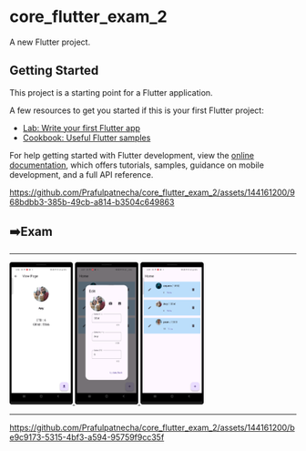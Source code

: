 # core_flutter_exam_2

A new Flutter project.

## Getting Started

This project is a starting point for a Flutter application.

A few resources to get you started if this is your first Flutter project:

- [Lab: Write your first Flutter app](https://docs.flutter.dev/get-started/codelab)
- [Cookbook: Useful Flutter samples](https://docs.flutter.dev/cookbook)

For help getting started with Flutter development, view the
[online documentation](https://docs.flutter.dev/), which offers tutorials,
samples, guidance on mobile development, and a full API reference.


https://github.com/Prafulpatnecha/core_flutter_exam_2/assets/144161200/968bdbb3-385b-49cb-a814-b3504c649863



<h2>➡️Exam </h2>
<hr>
<p>
<a href ="">
<img src="https://github.com/Prafulpatnecha/core_flutter_exam_2/blob/master/Screenshot_20240620_163702.png" width="22%" Height="35%">
<img src="https://github.com/Prafulpatnecha/core_flutter_exam_2/blob/master/Screenshot_20240620_163723.png" width="22%" Height="35%">
<img src="https://github.com/Prafulpatnecha/core_flutter_exam_2/blob/master/Screenshot_20240620_163914.png" width="22%" Height="35%">
</a>
</p>
<hr>


https://github.com/Prafulpatnecha/core_flutter_exam_2/assets/144161200/be9c9173-5315-4bf3-a594-95759f9cc35f

